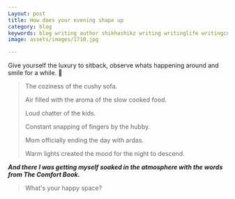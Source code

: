 ```yaml
---
Layout: post
title: How does your evening shape up
category: blog
keywords: blog writing author shikhashikz writing writinglife writingcommunity dailyblogpost dailyblogpostchallenge 
image: assets/images/1710.jpg

---
```

Give yourself the luxury to sitback, observe whats happening around and smile for a while. 🥰

>The coziness of the cushy sofa.
>
>Air filled with the aroma of the slow cooked food.
>
>Loud chatter of the kids.
>
>Constant snapping of fingers by the hubby.
>
>Mom officially ending the day with ardas.
>
>Warm lights created the mood for the night to descend.

***And there I was getting myself soaked in the atmosphere with the words from The Comfort Book.***

>What's your happy space?
